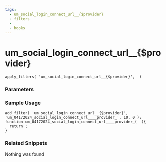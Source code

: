 ```yaml
---
tags: 
  - um_social_login_connect_url__{$provider}
  - filters
  - 
  - hooks
---
```

# um\_social\_login\_connect\_url\_\_{$provider}

``` php:no-line-numbers
apply_filters( 'um_social_login_connect_url__{$provider}',  )
```
<div class='hook-sep'></div>

### Parameters

<div class='hook-sep'></div>



### Sample Usage

``` php:no-line-numbers
add_filter( 'um_social_login_connect_url__{$provider}', 'um_04172024_social_login_connect_url____provider_', 10, 0 );
function um_04172024_social_login_connect_url____provider_(  ){
  return ;
}
```
<div class='hook-sep'></div>



### Related Snippets

Nothing was found

